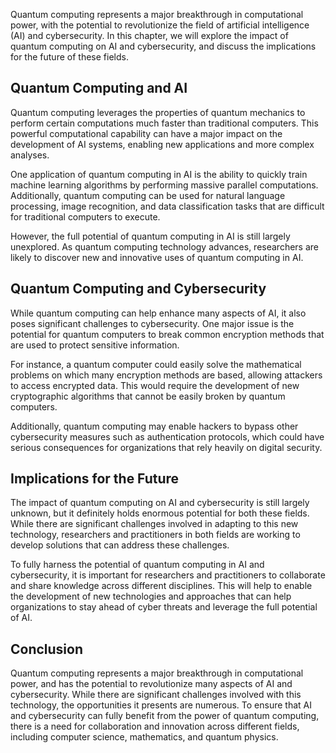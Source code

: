 
Quantum computing represents a major breakthrough in computational power, with the potential to revolutionize the field of artificial intelligence (AI) and cybersecurity. In this chapter, we will explore the impact of quantum computing on AI and cybersecurity, and discuss the implications for the future of these fields.

Quantum Computing and AI
------------------------

Quantum computing leverages the properties of quantum mechanics to perform certain computations much faster than traditional computers. This powerful computational capability can have a major impact on the development of AI systems, enabling new applications and more complex analyses.

One application of quantum computing in AI is the ability to quickly train machine learning algorithms by performing massive parallel computations. Additionally, quantum computing can be used for natural language processing, image recognition, and data classification tasks that are difficult for traditional computers to execute.

However, the full potential of quantum computing in AI is still largely unexplored. As quantum computing technology advances, researchers are likely to discover new and innovative uses of quantum computing in AI.

Quantum Computing and Cybersecurity
-----------------------------------

While quantum computing can help enhance many aspects of AI, it also poses significant challenges to cybersecurity. One major issue is the potential for quantum computers to break common encryption methods that are used to protect sensitive information.

For instance, a quantum computer could easily solve the mathematical problems on which many encryption methods are based, allowing attackers to access encrypted data. This would require the development of new cryptographic algorithms that cannot be easily broken by quantum computers.

Additionally, quantum computing may enable hackers to bypass other cybersecurity measures such as authentication protocols, which could have serious consequences for organizations that rely heavily on digital security.

Implications for the Future
---------------------------

The impact of quantum computing on AI and cybersecurity is still largely unknown, but it definitely holds enormous potential for both these fields. While there are significant challenges involved in adapting to this new technology, researchers and practitioners in both fields are working to develop solutions that can address these challenges.

To fully harness the potential of quantum computing in AI and cybersecurity, it is important for researchers and practitioners to collaborate and share knowledge across different disciplines. This will help to enable the development of new technologies and approaches that can help organizations to stay ahead of cyber threats and leverage the full potential of AI.

Conclusion
----------

Quantum computing represents a major breakthrough in computational power, and has the potential to revolutionize many aspects of AI and cybersecurity. While there are significant challenges involved with this technology, the opportunities it presents are numerous. To ensure that AI and cybersecurity can fully benefit from the power of quantum computing, there is a need for collaboration and innovation across different fields, including computer science, mathematics, and quantum physics.

